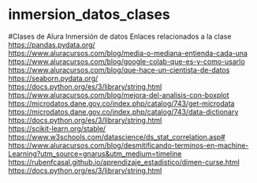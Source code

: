 # inmersion_datos_clases
#Clases de Alura Inmersión de datos
Enlaces relacionados a la clase
<br>
https://pandas.pydata.org/
<br>
https://www.aluracursos.com/blog/media-o-mediana-entienda-cada-una
<br>
https://www.aluracursos.com/blog/google-colab-que-es-y-como-usarlo
<br>
https://www.aluracursos.com/blog/que-hace-un-cientista-de-datos
<br>
https://seaborn.pydata.org/
<br>
https://docs.python.org/es/3/library/string.html
<br>
https://www.aluracursos.com/blog/mejora-del-analisis-con-boxplot
<br>
https://microdatos.dane.gov.co/index.php/catalog/743/get-microdata
<br>
https://microdatos.dane.gov.co/index.php/catalog/743/data-dictionary
<br>
https://docs.python.org/es/3/library/string.html
<br>
https://scikit-learn.org/stable/
<br>
https://www.w3schools.com/datascience/ds_stat_correlation.asp#
<br>
https://www.aluracursos.com/blog/desmitificando-terminos-en-machine-Learning?utm_source=gnarus&utm_medium=timeline
<br>
https://rubenfcasal.github.io/aprendizaje_estadistico/dimen-curse.html
<br>
https://docs.python.org/es/3/library/string.html
